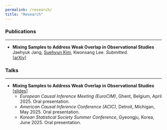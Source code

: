 ```yaml
---
permalink: /research/
title: "Research"
---
```


### Publications
---

- **Mixing Samples to Address Weak Overlap in Observational Studies** <br>
    Jaehyuk Jang, <u>Suehyun Kim</u>, Kwonsang Lee. *Submitted.* <br>
    [\[arXiv\]](https://arxiv.org/abs/2411.10801v3)


### Talks
---

- **Mixing Samples to Address Weak Overlap in Observational Studies** [[slides]](/assets/attachments/slides_overlap.pdf)
    - *European Causal Inference Meeting (EuroCIM)*, Ghent, Belgium, April 2025. Oral presentation.
    - *American Causal Inference Conference (ACIC)*, Detroit, Michigan, May 2025. Oral presentation.
    - *Korean Statistical Society Summer Conference*, Gyeongju, Korea, June 2025. Oral presentation.
